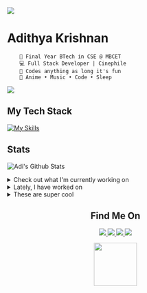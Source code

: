 <img src="https://user-images.githubusercontent.com/73097560/115834477-dbab4500-a447-11eb-908a-139a6edaec5c.gif"/>



<div>
    
# Adithya Krishnan 

```
    💼 Final Year BTech in CSE @ MBCET 
    💻 Full Stack Developer | Cinephile
    🐍 Codes anything as long it's fun
    💫 Anime • Music • Code • Sleep 
```
<img src="https://user-images.githubusercontent.com/73097560/115834477-dbab4500-a447-11eb-908a-139a6edaec5c.gif"/>

</div>

## My Tech Stack
[![My Skills](https://skillicons.dev/icons?i=next,angular,react,flutter,tailwind,firebase,dotnet,java,python,c,cs,typescript,mongodb,mysql,&theme=light)](https://github.com/fal3n-4ngel/)

## Stats

 ![Adi's Github Stats](https://github-readme-stats.vercel.app/api?username=fal3n-4ngel&count_private=true&show_icons=true)

<details>
  <summary>Check out what I'm currently working on</summary>
  
  - [Deflated-Pappadam/gamior](https://github.com/Deflated-Pappadam/gamior) -  (1 week ago)
  - [Chackoz/Tuples](https://github.com/Chackoz/Tuples) - A vibrant online community for engineers to share knowledge, collaborate on projects, and network with peers. (1 week ago)
  - [fal3n-4ngel/resume](https://github.com/fal3n-4ngel/resume) -  (1 week ago)
  - [Chackoz/TuplesAi](https://github.com/Chackoz/TuplesAi) - Backend For Tuples (1 week ago)
  - [fal3n-4ngel/readme](https://github.com/fal3n-4ngel/readme) -  (1 week ago)
</details>

<details>
  <summary>Lately, I have worked on</summary>
  
  - [feat : trusted section](https://github.com/Deflated-Pappadam/gamior/pull/3) on [Deflated-Pappadam/gamior](https://github.com/Deflated-Pappadam/gamior) (1 week ago)
  - [feat : exclusive-collection page](https://github.com/Deflated-Pappadam/gamior/pull/2) on [Deflated-Pappadam/gamior](https://github.com/Deflated-Pappadam/gamior) (1 week ago)
  - [update : optimisations](https://github.com/Chackoz/Tuples/pull/5) on [Chackoz/Tuples](https://github.com/Chackoz/Tuples) (3 months ago)
  - [fix : api call optimisations](https://github.com/Chackoz/Tuples/pull/4) on [Chackoz/Tuples](https://github.com/Chackoz/Tuples) (3 months ago)
  - [update : description](https://github.com/Chackoz/Tuples/pull/3) on [Chackoz/Tuples](https://github.com/Chackoz/Tuples) (3 months ago)
</details>

<details>
  <summary>These are super cool</summary>
  
  - [wheremyfiji/ShikiWatch](https://github.com/wheremyfiji/ShikiWatch) - Unofficial Android and Windows application for Shikimori (5 days ago)
  - [ThaUnknown/miru](https://github.com/ThaUnknown/miru) - Bittorrent streaming software for cats. Stream anime torrents, real-time with no waiting for downloads. (5 days ago)
  - [questdb/questdb](https://github.com/questdb/questdb) - QuestDB is an open source time-series database for fast ingest and SQL queries (5 days ago)
  - [kubepug/kubepug](https://github.com/kubepug/kubepug) - Kubernetes PreUpGrade (Checker) (5 days ago)
  - [Genymobile/scrcpy](https://github.com/Genymobile/scrcpy) - Display and control your Android device (6 days ago)
</details>


<p align="center">
<h2 align='center'> Find Me On </h2>
</p>
<p align="center"> 
  <a href="https://twitter.com/fal3n_4ngel" target="_blank">
  <img src='https://img.shields.io/badge/Twitter-1DA1F2?style=for-the-badge&logo=twitter&logoColor=white'>
  </a>
  
  <a href="https://www.linkedin.com/in/fal3n-4ngel/" target="_blank">
  <img src='https://img.shields.io/badge/LinkedIn-0077B5?style=for-the-badge&logo=linkedin&logoColor=white'>
   </a>
  
  <a href="https://github.com/fal3n-4ngel/" target="_blank">
  <img src='https://img.shields.io/badge/GitHub-100000?style=for-the-badge&logo=github&logoColor=white'>
  </a>
  <a href="https://g.dev/fal3n-4ngel" target="_blank">
  <img src='https://img.shields.io/badge/google%20developers-3DDC84?style=for-the-badge&logo=android&logoColor=white'>
  </a>
</p>




<p align="center">
<img
    width="100"
    src="https://media1.giphy.com/media/3o7WIx7urV838kHFzW/giphy.gif"
  />
</p>





